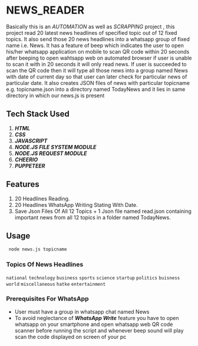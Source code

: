 # **NEWS_READER**
Basically this is an _AUTOMATION_ as well as _SCRAPPING_ project , this project read 20 latest news headlines of specified topic out of 12 fixed topics. It also send those 20 news headlines into a whatsapp group of fixed name i.e. News. It has a feature of beep which indicates the user to open his/her whatsapp application on mobile to scan QR code within 20 seconds after beeping to open wahtsapp web on automated browser if user is unable to scan it with in 20 seconds it will only read news.
If user is succeeded to scan the QR code then it will type all those news into a group named News with date of current day so that user can later check for particular news of particular date.
It also creates JSON files of news with particular topicname e.g.  topicname.json into a directory named TodayNews and it lies in same directory in which our news.js is present 

## **Tech Stack Used**
1. **_HTML_**
2. **_CSS_**
3. **_JAVASCRIPT_**
4. **_NODE.JS FILE SYSTEM MODULE_**
5. **_NODE.JS REQUEST MODULE_**
6. **_CHEERIO_**
7. **_PUPPETEER_**

## **Features**

1. 20 Headlines Reading.
1. 20 Headlines WhatsApp Writing Stating With Date.
1. Save Json Files Of All 12 Topics  + 1 Json file named read.json containing important news from all 12 topics in a folder named TodayNews.
## Usage

```bash
 node news.js topicname
 ```

 ### Topics Of News Headlines
 `national`   `technology` `business`  `sports` `science`  `startup` `politics` `buisness` `world` `miscellaneous` `hatke` `entertainment`


 ### **Prerequisites For WhatsApp**

 * User must have a group in whatsapp chat named News
 * To avoid neglectance of  **_WhatsApp Write_** feature you have to open whatsapp on your smartphone and open whatsapp web QR code scanner before running the script  and  whenever beep sound will play scan the code displayed on screen of your pc 